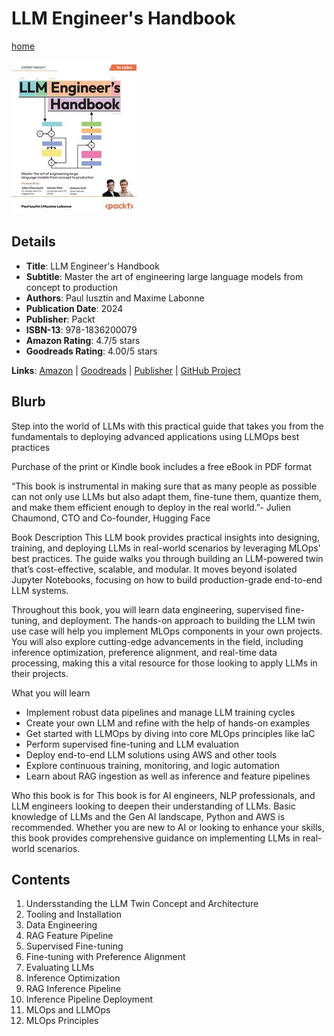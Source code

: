 # LLM Engineer's Handbook

[home](../)

![Cover Image](llm-engineer's-handbook.jpeg)

## Details

* **Title**: LLM Engineer's Handbook
* **Subtitle**: Master the art of engineering large language models from concept to production
* **Authors**: Paul Iusztin and Maxime Labonne
* **Publication Date**: 2024
* **Publisher**: Packt
* **ISBN-13**: 978-1836200079
* **Amazon Rating**: 4.7/5 stars
* **Goodreads Rating**: 4.00/5 stars


**Links**: [Amazon](https://a.co/d/5H3ufht) |
[Goodreads](https://www.goodreads.com/book/show/216193554-llm-engineer-s-handbook) |
[Publisher](https://www.packtpub.com/en-au/product/llm-engineers-handbook-9781836200062) |
[GitHub Project](https://github.com/PacktPublishing/LLM-Engineers-Handbook)

## Blurb

Step into the world of LLMs with this practical guide that takes you from the fundamentals to deploying advanced applications using LLMOps best practices

Purchase of the print or Kindle book includes a free eBook in PDF format

“This book is instrumental in making sure that as many people as possible can not only use LLMs but also adapt them, fine-tune them, quantize them, and make them efficient enough to deploy in the real world.”- Julien Chaumond, CTO and Co-founder, Hugging Face

Book Description
This LLM book provides practical insights into designing, training, and deploying LLMs in real-world scenarios by leveraging MLOps' best practices. The guide walks you through building an LLM-powered twin that’s cost-effective, scalable, and modular. It moves beyond isolated Jupyter Notebooks, focusing on how to build production-grade end-to-end LLM systems.

Throughout this book, you will learn data engineering, supervised fine-tuning, and deployment. The hands-on approach to building the LLM twin use case will help you implement MLOps components in your own projects. You will also explore cutting-edge advancements in the field, including inference optimization, preference alignment, and real-time data processing, making this a vital resource for those looking to apply LLMs in their projects.

What you will learn
* Implement robust data pipelines and manage LLM training cycles
* Create your own LLM and refine with the help of hands-on examples
* Get started with LLMOps by diving into core MLOps principles like IaC
* Perform supervised fine-tuning and LLM evaluation
* Deploy end-to-end LLM solutions using AWS and other tools
* Explore continuous training, monitoring, and logic automation
* Learn about RAG ingestion as well as inference and feature pipelines

Who this book is for
This book is for AI engineers, NLP professionals, and LLM engineers looking to deepen their understanding of LLMs. Basic knowledge of LLMs and the Gen AI landscape, Python and AWS is recommended. Whether you are new to AI or looking to enhance your skills, this book provides comprehensive guidance on implementing LLMs in real-world scenarios.

## Contents

1. Undersstanding the LLM Twin Concept and Architecture
2. Tooling and Installation
3. Data Engineering
4. RAG Feature Pipeline
5. Supervised Fine-tuning
6. Fine-tuning with Preference Alignment
7. Evaluating LLMs
8. Inference Optimization
9. RAG Inference Pipeline
10. Inference Pipeline Deployment
11. MLOps and LLMOps
12. MLOps Principles
